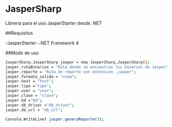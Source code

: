 # JasperSharp
Libreria para el uso JasperStarter desde .NET

##Requisitos 

-JasperStarter
-.NET Framework 4 


##Modo de uso 

```sh
JasperSharp.JasperSharp jasper = new JasperSharp.JasperSharp();
jasper.rutaBinarios = "Ruta donde se encuentran los binarios de JasperStarter";
jasper.reporte = "Ruta de reporte con extension .jasper";
jasper.formato_salida = "view";
jasper.host = "host";
jasper.tipo ="tipo";
jasper.user = "user";
jasper.clave = "clave";
jasper.bd ="bd";
jasper.db_driver ="db_driver";
jasper.db_url = "db_url";

Console.WriteLine( jasper.generaReporte());
```

